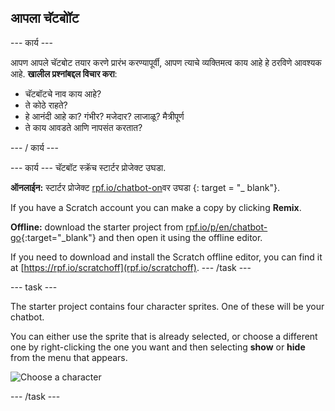 ## आपला चॅटबोॉट

\--- कार्य \---

आपण आपले चॅटबोट तयार करणे प्रारंभ करण्यापूर्वी, आपण त्याचे व्यक्तिमत्व काय आहे हे ठरविणे आवश्यक आहे. **खालील प्रश्नांबद्दल विचार करा**:

+ चॅटबॉटचे नाव काय आहे?
+ ते कोठे राहते?
+ हे आनंदी आहे का? गंभीर? मजेदार? लाजाळू? मैत्रीपूर्ण
+ ते काय आवडते आणि नापसंत करतात?

\--- / कार्य \---

\--- कार्य \--- चॅटबॉट स्क्रॅच स्टार्टर प्रोजेक्ट उघडा.

**ऑनलाईन:** स्टार्टर प्रोजेक्ट [rpf.io/chatbot-on](http://rpf.io/chatbot-on)वर उघडा {: target = "_ blank"}.

If you have a Scratch account you can make a copy by clicking **Remix**.

**Offline:** download the starter project from [rpf.io/p/en/chatbot-go](http://rpf.io/p/en/chatbot-go){:target="_blank"} and then open it using the offline editor.

If you need to download and install the Scratch offline editor, you can find it at [https://rpf.io/scratchoff](rpf.io/scratchoff). \--- /task \---

\--- task \---

The starter project contains four character sprites. One of these will be your chatbot.

You can either use the sprite that is already selected, or choose a different one by right-clicking the one you want and then selecting **show** or **hide** from the menu that appears.

![Choose a character](images/chatbot-characters.png)

\--- /task \---